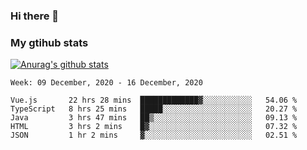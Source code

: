 ### Hi there 👋

### My gtihub stats

[![Anurag's github stats](https://github-readme-stats.vercel.app/api?username=gaozhidong)](https://github.com/gaozhidong/github-readme-stats)

<!--START_SECTION:waka-->
```text
Week: 09 December, 2020 - 16 December, 2020

Vue.js       22 hrs 28 mins  █████████████▓░░░░░░░░░░░   54.06 % 
TypeScript   8 hrs 25 mins   █████░░░░░░░░░░░░░░░░░░░░   20.27 % 
Java         3 hrs 47 mins   ██▒░░░░░░░░░░░░░░░░░░░░░░   09.13 % 
HTML         3 hrs 2 mins    █▓░░░░░░░░░░░░░░░░░░░░░░░   07.32 % 
JSON         1 hr 2 mins     ▓░░░░░░░░░░░░░░░░░░░░░░░░   02.51 % 
```
<!--END_SECTION:waka-->